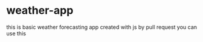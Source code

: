# weather-app
this is basic weather forecasting app created with js
by pull request you can use this 
